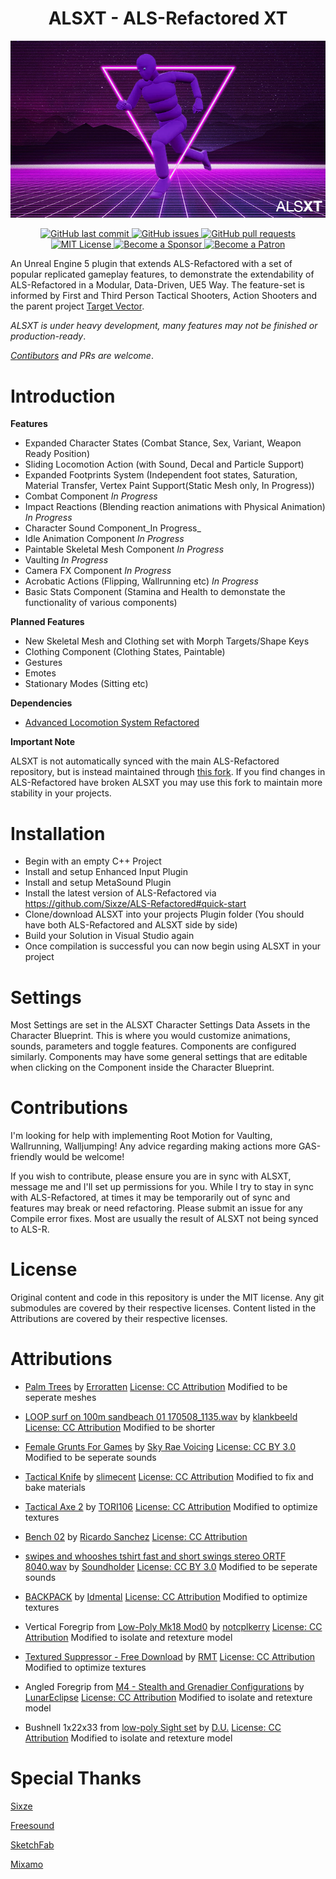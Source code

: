<h1 align="center">ALSXT - ALS-Refactored XT</h1>

<p align="center">
<img src="ALSXT.png" alt="ALSXT">
</p>

<p align="center">
    <a href="https://github.com/Voidware-Prohibited/ALSXT/commits/master">
    <img src="https://img.shields.io/github/last-commit/Voidware-Prohibited/ALSXT.svg?style=flat-square&logo=github&logoColor=white"
         alt="GitHub last commit">
     </a>
    <a href="https://github.com/Voidware-Prohibited/ALSXT/issues">
    <img src="https://img.shields.io/github/issues-raw/Voidware-Prohibited/ALSXT.svg?style=flat-square&logo=github&logoColor=white"
         alt="GitHub issues">
    </a>
    <a href="https://github.com/Voidware-Prohibited/ALSXT/pulls">
    <img src="https://img.shields.io/github/issues-pr-raw/Voidware-Prohibited/ALSXT.svg?style=flat-square&logo=github&logoColor=white"
         alt="GitHub pull requests">
    </a>
    <a href="https://github.com/Voidware-Prohibited/ALSXT/blob/master/LICENSE">
    <img src="https://img.shields.io/github/license/Voidware-Prohibited/ALSXT.svg?style=flat-square&logo=github&logoColor=white"
         alt="MIT License">
    </a>
    <a href="https://github.com/sponsors/colorindarkness">
    <img src="https://img.shields.io/github/sponsors/colorindarkness.svg?style=flat-square&logo=github&logoColor=white"
         alt="Become a Sponsor">
    </a>
    <a href="https://www.patreon.com/colorindarkness">
    <img src="https://img.shields.io/endpoint.svg?url=https%3A%2F%2Fshieldsio-patreon.vercel.app%2Fapi%3Fusername%3Dcolorindarkness%26type%3Dpatrons&style=flat"
         alt="Become a Patron">
    </a>
</p>

An Unreal Engine 5 plugin that extends ALS-Refactored with a set of popular replicated gameplay features, to demonstrate the extendability of ALS-Refactored in a Modular, Data-Driven, UE5 Way. The feature-set is informed by First and Third Person Tactical Shooters, Action Shooters and the parent project [Target Vector](https://github.com/Voidware-Prohibited/TargetVector).

_ALSXT is under heavy development, many features may not be finished or production-ready_.

_[Contibutors](#Contributions) and PRs are welcome_.

# Introduction

**Features**

- Expanded Character States (Combat Stance, Sex, Variant, Weapon Ready Position)
- Sliding Locomotion Action (with Sound, Decal and Particle Support)
- Expanded Footprints System (Independent foot states, Saturation, Material Transfer, Vertex Paint Support(Static Mesh only, In Progress))
- Combat Component _In Progress_
- Impact Reactions (Blending reaction animations with Physical Animation) _In Progress_
- Character Sound Component_In Progress_
- Idle Animation Component _In Progress_
- Paintable Skeletal Mesh Component _In Progress_
- Vaulting _In Progress_
- Camera FX Component _In Progress_
- Acrobatic Actions (Flipping, Wallrunning etc) _In Progress_
- Basic Stats Component (Stamina and Health to demonstate the functionality of various components)

**Planned Features**
- New Skeletal Mesh and Clothing set with Morph Targets/Shape Keys
- Clothing Component (Clothing States, Paintable)
- Gestures
- Emotes
- Stationary Modes (Sitting etc)

**Dependencies**

- [Advanced Locomotion System Refactored](https://github.com/Sixze/ALS-Refactored/)

**Important Note**

ALSXT is not automatically synced with the main ALS-Refactored repository, but is instead maintained through [this fork](https://github.com/Voidware-Prohibited/ALS-Refactored). If you find changes in ALS-Refactored have broken ALSXT you may use this fork to maintain more stability in your projects.

# Installation

- Begin with an empty C++ Project
- Install and setup Enhanced Input Plugin
- Install and setup MetaSound Plugin
- Install the latest version of ALS-Refactored via https://github.com/Sixze/ALS-Refactored#quick-start
- Clone/download ALSXT into your projects Plugin folder (You should have both ALS-Refactored and ALSXT side by side)
- Build your Solution in Visual Studio again
- Once compilation is successful you can now begin using ALSXT in your project

# Settings

Most Settings are set in the ALSXT Character Settings Data Assets in the Character Blueprint. This is where you would customize animations, sounds, parameters and toggle features. Components are configured similarly. Components may have some general settings that are editable when clicking on the Component inside the Character Blueprint.

# Contributions

I'm looking for help with implementing Root Motion for Vaulting, Wallrunning, Walljumping!
Any advice regarding making actions more GAS-friendly would be welcome!

If you wish to contribute, please ensure you are in sync with ALSXT, message me and I'll set up permissions for you. While I try to stay in sync with ALS-Refactored, at times it may be temporarily out of sync and features may break or need refactoring.
Please submit an issue for any Compile error fixes. Most are usually the result of ALSXT not being synced to ALS-R.

# License

Original content and code in this repository is under the MIT license. Any git submodules are covered by their respective licenses. Content listed in the Attributions are covered by their respective licenses.

# Attributions

- [Palm Trees](https://sketchfab.com/3d-models/palm-trees-55690379305145488e20afb05fc687e6) by [Erroratten](https://sketchfab.com/erroratten) [License: CC Attribution](https://creativecommons.org/licenses/by/4.0/) Modified to be seperate meshes

- [LOOP surf on 100m sandbeach 01 170508_1135.wav](https://freesound.org/people/klankbeeld/sounds/392886/) by [klankbeeld](https://freesound.org/people/klankbeeld/) [License: CC Attribution](https://creativecommons.org/licenses/by/4.0/) Modified to be shorter

- [Female Grunts For Games](https://freesound.org/people/SkyRaeVoicing/sounds/368843/) by [Sky Rae Voicing](https://freesound.org/people/SkyRaeVoicing/) [License: CC BY 3.0](https://creativecommons.org/licenses/by/3.0/) Modified to be seperate sounds

- [Tactical Knife](https://sketchfab.com/3d-models/tactical-knife-db381f4766cf453aa9b80822b0b95361) by [slimecent](https://sketchfab.com/slimecent) [License: CC Attribution](https://creativecommons.org/licenses/by/4.0/) Modified to fix and bake materials

- [Tactical Axe 2](https://sketchfab.com/3d-models/tactical-axe2-e4fa55bab1d1433aaa8e8f563fd7ac05) by [TORI106](https://sketchfab.com/TORI106) [License: CC Attribution](https://creativecommons.org/licenses/by/4.0/) Modified to optimize textures

- [Bench 02](https://sketchfab.com/3d-models/bench-02-0fc91c47c6b04717bb4400c247de573e) by [Ricardo Sanchez](https://sketchfab.com/380660711785) [License: CC Attribution](https://creativecommons.org/licenses/by/4.0/)

- [swipes and whooshes tshirt fast and short swings stereo ORTF 8040.wav](https://freesound.org/people/Soundholder/sounds/425856/) by [Soundholder](https://freesound.org/people/Soundholder/) [License: CC BY 3.0](https://creativecommons.org/licenses/by/3.0/) Modified to be seperate sounds

- [BACKPACK](https://sketchfab.com/3d-models/backpack-9ccadc2945c34826a0ce1c37de13675e) by [Idmental](https://sketchfab.com/idmental.id) [License: CC Attribution](https://creativecommons.org/licenses/by/4.0/) Modified to optimize textures

- Vertical Foregrip from [Low-Poly Mk18 Mod0](https://sketchfab.com/3d-models/backpack-9ccadc2945c34826a0ce1c37de13675e) by [notcplkerry](https://sketchfab.com/notcplkerry) [License: CC Attribution](https://creativecommons.org/licenses/by/4.0/) Modified to isolate and retexture model

- [Textured Suppressor - Free Download](https://sketchfab.com/3d-models/textured-suppressor-free-download-d176b5b1b03f4a78983698c6f7675023) by [RMT](https://sketchfab.com/rmt) [License: CC Attribution](https://creativecommons.org/licenses/by/4.0/) Modified to optimize textures

- Angled Foregrip from [M4 - Stealth and Grenadier Configurations](https://sketchfab.com/3d-models/m4-stealth-and-grenadier-configurations-e530c3225f094a04ba33273c6ebb3d1c) by [LunarEclipse](https://sketchfab.com/e.hackett.03) [License: CC Attribution](https://creativecommons.org/licenses/by/4.0/) Modified to isolate and retexture model

- Bushnell 1x22x33 from [low-poly Sight set](https://sketchfab.com/3d-models/low-poly-sight-set-2cdf0f52f1254ad3bc387bbd7e8d6223) by [D.U.](https://sketchfab.com/D.U.) [License: CC Attribution](https://creativecommons.org/licenses/by/4.0/) Modified to isolate and retexture model

# Special Thanks

[Sixze](https://github.com/Sixze)

[Freesound](https://freesound.org/)

[SketchFab](https://sketchfab.com/)

[Mixamo](https://www.mixamo.com)
